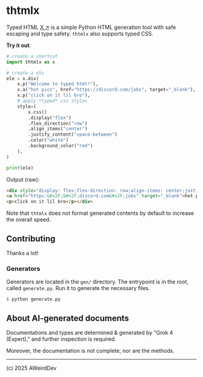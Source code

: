 # thtmlx
Typed HTML [X ↗](https://x.com) is a simple Python HTML generation tool with safe escaping and type safety. `thtmlx` also supports typed CSS.

**Try it out**:

```python
# create a shortcut
import thtmlx as x

# create a div
ele = x.div(
    x.p("Welcome to typed html!"),
    x.a("hot pics", href="https://discord.com/jobs", target="_blank"),
    x.p("click on it lil bro"),
    # apply *typed* css styles
    style=(
        x.css()
        .display("flex")
        .flex_direction("row")
        .align_items("center")
        .justify_content("space-between")
        .color("white")
        .background_color("red")
    ),
)

print(ele)
```

Output (raw):

```html
<div style="display: flex;flex-direction: row;align-items: center;justify-content: space-between;color: white;background-color: red;"><p>Welcome to typed html!</p>
<a href="https:&#x2F;&#x2F;discord.com&#x2F;jobs" target="_blank">hot pics</a>
<p>click on it lil bro</p></div>
```

Note that `thtmlx` does not format generated contents by default to increase the overall speed.

## Contributing
Thanks a lot!

### Generators
Generators are located in the `gen/` directory. The entrypoint is in the root, called `generate.py`. Run it to generate the necessary files.

```haskell
$ python generate.py
```

## About AI-generated documents
Documentations and types are determined & generated by "Grok 4 (Expert)," and further inspection is required.

Moreover, the documentation is not complete, nor are the methods.

***

(c) 2025 AWeirdDev
